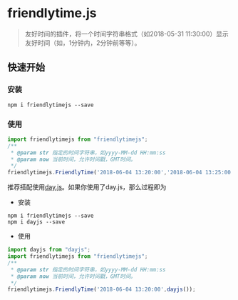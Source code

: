 # friendlytime.js

> 友好时间的插件，将一个时间字符串格式（如2018-05-31 11:30:00）显示友好时间（如，1分钟内，2分钟前等等）。

## 快速开始
### 安装

```console
npm i friendlytimejs --save
```

### 使用
```js
import friendlytimejs from "friendlytimejs";
/**
 * @param str 指定的时间字符串，如yyyy-MM-dd HH:mm:ss
 * @param now 当前时间，允许时间戳，GMT时间。
 */
friendlytimejs.FriendlyTime('2018-06-04 13:20:00','2018-06-04 13:25:00');
```
推荐搭配使用[day.js](https://github.com/iamkun/dayjs)。如果你使用了day.js，那么过程即为
- 安装
```console
npm i friendlytimejs --save
npm i dayjs --save
```
- 使用
```js
import dayjs from "dayjs";
import friendlytimejs from "friendlytimejs";
/**
 * @param str 指定的时间字符串，如yyyy-MM-dd HH:mm:ss
 * @param now 当前时间，允许时间戳，GMT时间。
 */
friendlytimejs.FriendlyTime('2018-06-04 13:20:00',dayjs());
```